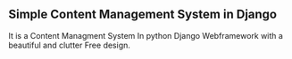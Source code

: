 ## Simple Content Management System in Django
It is a Content Managment System In python Django Webframework with a beautiful and clutter Free design.